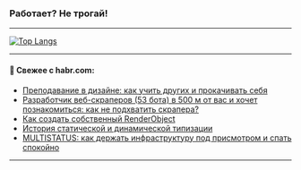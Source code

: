 ### Работает? Не трогай!

---
<!--
#### 🛠️ Technical stack:

![Java](https://img.shields.io/badge/Java-informational?logo=Oracle&style=flat&logoColor=white&color=FF4500)
![Kotlin](https://img.shields.io/badge/Kotlin-informational?logo=Kotlin&style=flat&logoColor=white&color=774D97)
![TS](https://img.shields.io/badge/TypeScript-informational?logo=typeScript&style=flat&logoColor=black&color=017acc)
![Python](https://img.shields.io/badge/Python-informational?logo=Python&style=flat&logoColor=black&color=ffdd54) <br>
![Spring](https://img.shields.io/badge/Spring-informational?logo=Spring&style=flat&logoColor=white&color=6DB33F) 
![SpringBoot](https://img.shields.io/badge/SpringBoot-informational?logo=SpringBoot&style=flat&logoColor=white&color=6DB33F)
![Nest](https://img.shields.io/badge/NestJS-informational?logo=NestJS&style=flat&logoColor=white&color=E0234E) 
![NodeJS](https://img.shields.io/badge/NodeJS-informational?logo=node.js&style=flat&logoColor=white&color=70A760)<br>
![PostgreSQL](https://img.shields.io/badge/PostgreSQL-informational?logo=PostgreSQL&style=flat&logoColor=white&color=DAA520)
![MongoDB](https://img.shields.io/badge/MongoDB-informational?logo=MongoDB&style=flat&logoColor=white&color=870000)
![Apache](https://img.shields.io/badge/Apache-informational?logo=apache&style=flat&logoColor=white&color=f74e28)

___ 
-->

<!--- #### 🛠️ : --->

[![Top Langs](https://github-readme-stats-82jvfl3w3-advtsettinggmailcoms-projects.vercel.app/api/top-langs/?username=zloylis&langs_count=10&hide_title=true&title_color=e6edf3&size_weight=0.5&count_weight=0.5&layout=compact&hide_progress=true&hide_border=true&theme=dracula&hide=css,makefile,cmake)](https://github.com/zloylis)

<!---


####  :octocat:&nbsp;&nbsp; Статистика:

![GitHub stats](https://github-readme-stats-u2qms2cxw-advtsettinggmailcoms-projects.vercel.app/api?username=zloylis&show_icons=true&hide_border=true&theme=dracula&title_color=e6edf3&include_all_commits=true&count_private=true&hide_rank=false&hide_title=true&rank_icon=github)
-->
---

#### 💬 Свежее с habr.com:

<!-- BLOG-POST-LIST:START -->
- [Преподавание в дизайне: как учить других и прокачивать себя](https://habr.com/ru/articles/948158/?utm_source=habrahabr&utm_medium=rss&utm_campaign=948158)
- [Разработчик веб-скраперов &lpar;53 бота&rpar; в 500 м от вас и хочет познакомиться: как не подхватить скрапера?](https://habr.com/ru/companies/oleg-bunin/articles/944830/?utm_source=habrahabr&utm_medium=rss&utm_campaign=944830)
- [Как создать собственный RenderObject](https://habr.com/ru/companies/surfstudio/articles/947394/?utm_source=habrahabr&utm_medium=rss&utm_campaign=947394)
- [История статической и динамической типизации](https://habr.com/ru/companies/sberbank/articles/947970/?utm_source=habrahabr&utm_medium=rss&utm_campaign=947970)
- [MULTISTATUS: как держать инфраструктуру под присмотром и спать спокойно](https://habr.com/ru/articles/947764/?utm_source=habrahabr&utm_medium=rss&utm_campaign=947764)
<!-- BLOG-POST-LIST:END -->

---
